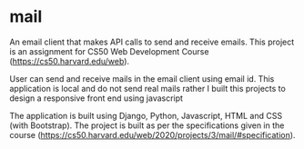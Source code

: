 # mail

An email client that makes API calls to send and receive emails. This project is an assignment for CS50 Web Development Course (https://cs50.harvard.edu/web).

User can send and receive mails in the email client using email id. This application is local and do not send real mails rather I built this projects to design a responsive front end using javascript

The application is built using Django, Python, Javascript, HTML and CSS (with Bootstrap). The project is built as per the specifications given in the course (https://cs50.harvard.edu/web/2020/projects/3/mail/#specification).
